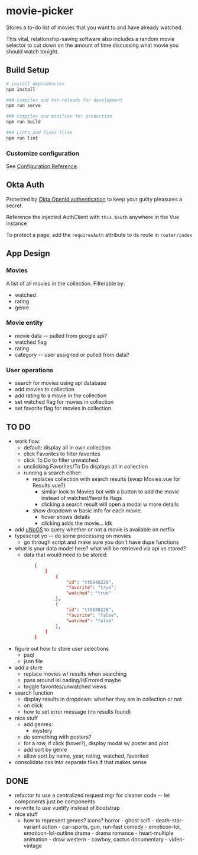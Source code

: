 # movie-picker

 Stores a to-do list of movies that you want to and have already watched.

 This vital, relationship-saving software also includes a random movie selector to cut down on the amount of time discussing what movie you should watch tonight. 

## Build Setup

``` bash
# install dependencies
npm install

### Compiles and hot-reloads for development
npm run serve

### Compiles and minifies for production
npm run build

### Lints and fixes files
npm run lint
```

### Customize configuration
See [Configuration Reference](https://cli.vuejs.org/config/).



## Okta Auth
Protected by [Okta OpenId authentication](https://developer.okta.com/blog/2018/02/15/build-crud-app-vuejs-node) to keep your guilty pleasures a secret.

Reference the injected AuthClient with `this.$auth` anywhere in the Vue instance

To protect a page, add the `requiresAuth` attribute to its route in `router/index`

## App Design

### Movies
A list of all movies in the collection. Filterable by:
* watched
* rating
* genre

### Movie entity
* movie data -- pulled from google api?
* watched flag
* rating
* category -- user assigned or pulled from data?

### User operations
* search for movies using api database
* add movies to collection
* add rating to a movie in the collection
* set watched flag for movies in collection
* set favorite flag for movies in collection


## TO DO
* work flow: 
    - default: display all in own collection
    - click Favorites to filter favorites
    - click To Do to filter unwatched
    - unclicking Favorites/To Do displays all in collection
    - running a search either:
        * replaces collection with search results (swap Movies.vue for Results.vue?)
            - similar look to Movies but with a button to add the movie instead of watched/favorite flags
            - clicking a search result will open a modal w more details
        * show dropdown w basic info for each movie. 
            - hover shows details 
            - clicking adds the movie... idk
* add [uNoGS](https://rapidapi.com/unogs/api/unogs) to query whether or not a movie is available on netflix
* typescript yo -- do some processing on movies
    - go through script and make sure you don't have dupe functions
* what is your data model here? what will be retrieved via api vs stored?
    - data that would need to be stored: 
        ```json
            {
                [
                    {
                        "id": "tt0848228",
                        "favorite": "true",
                        "watched": "true"
                    },
                    {
                        "id": "tt0848228",
                        "favorite": "false",
                        "watched": "false"
                    },
                ]                
            }
        ```
* figure out how to store user selections
    - psql
    - json file
* add a store
    - replace movies w/ results when searching
    - pass around isLoading/isErrored maybe 
    - toggle favorites/unwatched views
* search function
    - display results in dropdown: whether they are in collection or not
    - on click
    - how to set error message (no results found)    
* nice stuff
    - add genres: 
        * mystery
    - do something with posters?
    - for a row, if click (hover?), display modal w/ poster and plot
    - add sort by genre
    - allow sort by name, year, rating, watched, favorited
* consolidate css into separate files if that makes sense


## DONE
* refactor to use a centralized request mgr for cleaner code -- let components just be components
* re-write to use vuetify instead of bootstrap
* nice stuff
    - how to represent genres? icons?
        horror - ghost
        scifi - death-star-variant
        action - car-sports, gun, run-fast 
        comedy - emoticon-lol, emoticon-lol-outline
        drama - drama
        romance - heart-multiple
        animation - draw
        western - cowboy, cactus
        documentary - video-vintage